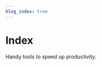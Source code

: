 ```yaml
---
blog_index: true
---
```


# Index
Handy tools to speed up productivity.

<demo-component/>

<NoCodeIndex />